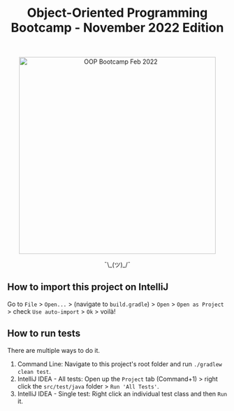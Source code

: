 <h1 align="center"> Object-Oriented Programming Bootcamp - November 2022 Edition </h1> <br>

<p align="center">
  <a href="https://gitpoint.co/">
    <img alt="OOP Bootcamp Feb 2022" title="oop-bootcamp" src="https://c.tenor.com/omNaWg3lke8AAAAC/predator-fire.gif" width="450">
  </a>
</p>

<p align="center">
  ¯\_(ツ)_/¯
</p>

## How to import this project on IntelliJ

Go to `File` > `Open...` > (navigate to `build.gradle`) > `Open` > `Open as Project` > check `Use auto-import` > `Ok` > voilà!

## How to run tests

There are multiple ways to do it. 

1. Command Line: Navigate to this project's root folder and run `./gradlew clean test`.
2. IntelliJ IDEA - All tests: Open up the `Project` tab (Command+1) > right click the `src/test/java` folder > `Run 'All Tests'`.
3. IntelliJ IDEA - Single test: Right click an individual test class and then `Run` it.